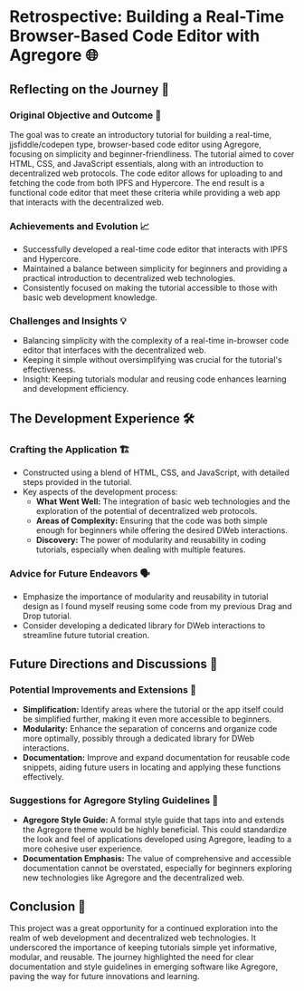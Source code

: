 # Retrospective: Building a Real-Time Browser-Based Code Editor with Agregore 🌐

## Reflecting on the Journey 🎉

### Original Objective and Outcome 🎯
The goal was to create an introductory tutorial for building a real-time, jjsfiddle/codepen type, browser-based code editor using Agregore, focusing on simplicity and beginner-friendliness. The tutorial aimed to cover HTML, CSS, and JavaScript essentials, along with an introduction to decentralized web protocols. The code editor allows for uploading to and fetching the code from both IPFS and Hypercore. The end result is a functional code editor that meet these criteria while providing a web app that interacts with the decentralized web.

### Achievements and Evolution 📈
- Successfully developed a real-time code editor that interacts with IPFS and Hypercore.
- Maintained a balance between simplicity for beginners and providing a practical introduction to decentralized web technologies.
- Consistently focused on making the tutorial accessible to those with basic web development knowledge.

### Challenges and Insights 💡
- Balancing simplicity with the complexity of a real-time in-browser code editor that interfaces with the decentralized web.
- Keeping it simple without oversimplifying was crucial for the tutorial's effectiveness.
- Insight: Keeping tutorials modular and reusing code enhances learning and development efficiency.

## The Development Experience 🛠️

### Crafting the Application 🏗️
- Constructed using a blend of HTML, CSS, and JavaScript, with detailed steps provided in the tutorial.
- Key aspects of the development process:
  - **What Went Well:** The integration of basic web technologies and the exploration of the potential of decentralized web protocols.
  - **Areas of Complexity:** Ensuring that the code was both simple enough for beginners while offering the desired DWeb interactions.
  - **Discovery:** The power of modularity and reusability in coding tutorials, especially when dealing with multiple features.

### Advice for Future Endeavors 🗣️
- Emphasize the importance of modularity and reusability in tutorial design as I found myself reusing some code from my previous Drag and Drop tutorial.
- Consider developing a dedicated library for DWeb interactions to streamline future tutorial creation.

## Future Directions and Discussions 🚀

### Potential Improvements and Extensions 🔧
- **Simplification:** Identify areas where the tutorial or the app itself could be simplified further, making it even more accessible to beginners.
- **Modularity:** Enhance the separation of concerns and organize code more optimally, possibly through a dedicated library for DWeb interactions.
- **Documentation:** Improve and expand documentation for reusable code snippets, aiding future users in locating and applying these functions effectively.

### Suggestions for Agregore Styling Guidelines 📝
- **Agregore Style Guide:** A formal style guide that taps into and extends the Agregore theme would be highly beneficial. This could standardize the look and feel of applications developed using Agregore, leading to a more cohesive user experience.
- **Documentation Emphasis:** The value of comprehensive and accessible documentation cannot be overstated, especially for beginners exploring new technologies like Agregore and the decentralized web.

## Conclusion 🌟
This project was a great opportunity for a continued exploration into the realm of web development and decentralized web technologies. It underscored the importance of keeping tutorials simple yet informative, modular, and reusable. The journey highlighted the need for clear documentation and style guidelines in emerging software like Agregore, paving the way for future innovations and learning.
